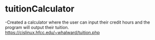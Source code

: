 # tuitionCalculator
-Created a calculator where the user can input their credit hours and the program will output their tuition.
https://cislinux.hfcc.edu/~whalward/tuition.php
